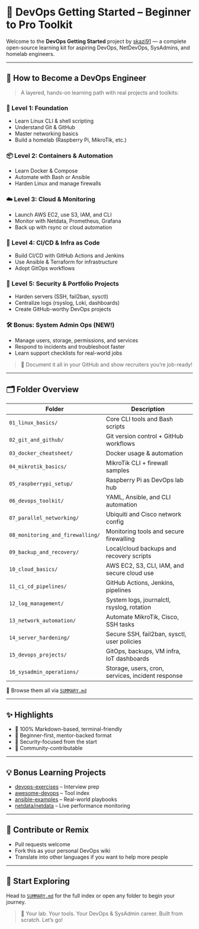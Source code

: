 # 🚀 DevOps Getting Started – Beginner to Pro Toolkit

Welcome to the **DevOps Getting Started** project by [skazi91](https://github.com/skazi91) — a complete open-source learning kit for aspiring DevOps, NetDevOps, SysAdmins, and homelab engineers.

---

## 🎯 How to Become a DevOps Engineer

> A layered, hands-on learning path with real projects and toolkits:

### 🧱 Level 1: Foundation
- Learn Linux CLI & shell scripting
- Understand Git & GitHub
- Master networking basics
- Build a homelab (Raspberry Pi, MikroTik, etc.)

### 📦 Level 2: Containers & Automation
- Learn Docker & Compose
- Automate with Bash or Ansible
- Harden Linux and manage firewalls

### ☁️ Level 3: Cloud & Monitoring
- Launch AWS EC2, use S3, IAM, and CLI
- Monitor with Netdata, Prometheus, Grafana
- Back up with rsync or cloud automation

### 🔄 Level 4: CI/CD & Infra as Code
- Build CI/CD with GitHub Actions and Jenkins
- Use Ansible & Terraform for infrastructure
- Adopt GitOps workflows

### 🔐 Level 5: Security & Portfolio Projects
- Harden servers (SSH, fail2ban, sysctl)
- Centralize logs (rsyslog, Loki, dashboards)
- Create GitHub-worthy DevOps projects

### 🛠️ Bonus: System Admin Ops (NEW!)
- Manage users, storage, permissions, and services
- Respond to incidents and troubleshoot faster
- Learn support checklists for real-world jobs

> 💼 Document it all in your GitHub and show recruiters you’re job-ready!

---

## 🗂️ Folder Overview

| Folder | Description |
|--------|-------------|
| `01_linux_basics/` | Core CLI tools and Bash scripts |
| `02_git_and_github/` | Git version control + GitHub workflows |
| `03_docker_cheatsheet/` | Docker usage & automation |
| `04_mikrotik_basics/` | MikroTik CLI + firewall samples |
| `05_raspberrypi_setup/` | Raspberry Pi as DevOps lab hub |
| `06_devops_toolkit/` | YAML, Ansible, and CLI automation |
| `07_parallel_networking/` | Ubiquiti and Cisco network config |
| `08_monitoring_and_firewalling/` | Monitoring tools and secure firewalling |
| `09_backup_and_recovery/` | Local/cloud backups and recovery scripts |
| `10_cloud_basics/` | AWS EC2, S3, CLI, IAM, and secure cloud use |
| `11_ci_cd_pipelines/` | GitHub Actions, Jenkins, pipelines |
| `12_log_management/` | System logs, journalctl, rsyslog, rotation |
| `13_network_automation/` | Automate MikroTik, Cisco, SSH tasks |
| `14_server_hardening/` | Secure SSH, fail2ban, sysctl, user policies |
| `15_devops_projects/` | GitOps, backups, VM infra, IoT dashboards |
| `16_sysadmin_operations/` | Storage, users, cron, services, incident response |

📖 Browse them all via [`SUMMARY.md`](SUMMARY.md)

---

## ✨ Highlights
- 📎 100% Markdown-based, terminal-friendly
- 🧠 Beginner-first, mentor-backed format
- 🔐 Security-focused from the start
- 💬 Community-contributable

---

## 💡 Bonus Learning Projects
- [devops-exercises](https://github.com/bregman-arie/devops-exercises) – Interview prep
- [awesome-devops](https://github.com/aaronron/awesome-devops) – Tool index
- [ansible-examples](https://github.com/ansible/ansible-examples) – Real-world playbooks
- [netdata/netdata](https://github.com/netdata/netdata) – Live performance monitoring

---

## 🤝 Contribute or Remix
- Pull requests welcome
- Fork this as your personal DevOps wiki
- Translate into other languages if you want to help more people

---

## 🧭 Start Exploring
Head to [`SUMMARY.md`](SUMMARY.md) for the full index or open any folder to begin your journey.

> 🧪 Your lab. Your tools. Your DevOps & SysAdmin career. Built from scratch. Let’s go!
